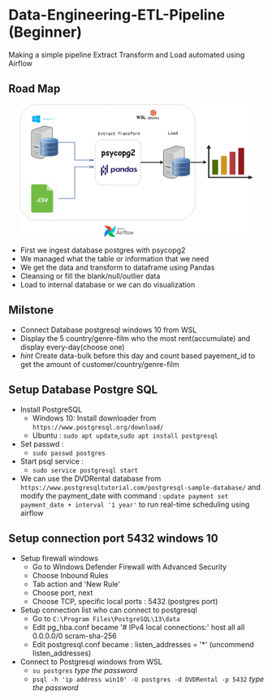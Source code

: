 # Data-Engineering-ETL-Pipeline (Beginner)
Making a simple pipeline Extract Transform and Load automated using Airflow

## Road Map

<p align="center">
  <img width="460" src="https://github.com/syrico/Data-Engineering-ETL-Pipeline/blob/main/ETL_project.png?raw=true" alt="Sublime's custom image"/>
</p>


* First we ingest database postgres with psycopg2
* We managed what the table or information that we need
* We get the data and transform to dataframe using Pandas
* Cleansing or fill the blank/null/outlier data
* Load to internal database or we can do visualization

## Milstone
* Connect Database postgresql windows 10 from WSL
* Display the 5 country/genre-film who the most rent(accumulate) and display every-day(choose one)
* *hint* Create data-bulk before this day and count based payement_id to get the amount of customer/country/genre-film

## Setup Database Postgre SQL
* Install PostgreSQL
  * Windows 10: Install downloader from `https://www.postgresql.org/download/`
  * Ubuntu : `sudo apt update`,`sudo apt install postgresql`
* Set passwd :
  * `sudo passwd postgres`
* Start psql service :
  * `sudo service postgresql start`
* We can use the DVDRental database from `https://www.postgresqltutorial.com/postgresql-sample-database/` and modify the payment_date with command :
`update payment set payment_date + interval '1 year'` to run real-time scheduling using airflow


## Setup connection port 5432 windows 10
* Setup firewall windows 
  * Go to Windows Defender Firewall with Advanced Security
  * Choose Inbound Rules
  * Tab action and 'New Rule'
  * Choose port, next
  * Choose TCP, specific local ports : 5432 (postgres port)
* Setup connection list who can connect to postgresql
  * Go to `C:\Program Files\PostgreSQL\13\data`
  * Edit pg_hba.conf became 
    '# IPv4 local connections:'
    host    all             all             0.0.0.0/0    	        scram-sha-256
  * Edit postgresql.conf became :
    listen_addresses = '*' (uncommend listen_addresses)
* Connect to Postgresql windows from WSL
  * `su postgres` 
    *type the password*
  * `psql -h 'ip address win10' -U postgres -d DVDRental -p 5432` 
    *type the password*

